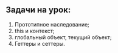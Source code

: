 ## Задачи на урок:

1. Прототипное наследование;
2. this и контекст;
3. глобальный объект, текущий объект;
4. Геттеры и сеттеры.